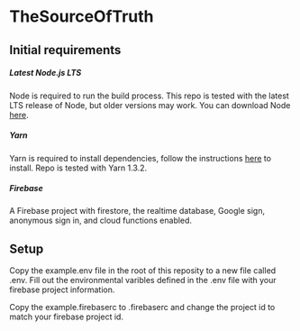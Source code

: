 # TheSourceOfTruth

## Initial requirements

##### Latest Node.js LTS

Node is required to run the build process. This repo is tested with the latest LTS release of Node, but older versions may work. You can download Node [here](https://nodejs.org/en/download/).

##### Yarn

Yarn is required to install dependencies, follow the instructions [here](https://yarnpkg.com/en/docs/install) to install. Repo is tested with Yarn 1.3.2.

##### Firebase

A Firebase project with firestore, the realtime database, Google sign, anonymous sign in, and cloud functions enabled.

## Setup

Copy the example.env file in the root of this reposity to a new file called .env. Fill out the environmental varibles defined in the .env file with your firebase project information.

Copy the example.firebaserc to .firebaserc and change the project id to match your firebase project id.
